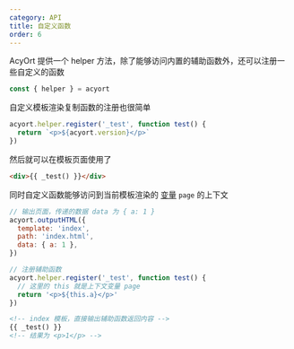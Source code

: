 ```yaml
---
category: API
title: 自定义函数
order: 6
---
```


AcyOrt 提供一个 helper 方法，除了能够访问内置的辅助函数外，还可以注册一些自定义的函数

```js
const { helper } = acyort
```

自定义模板渲染复制函数的注册也很简单

```js
acyort.helper.register('_test', function test() {
  return `<p>${acyort.version}</p>`
})
```

然后就可以在模板页面使用了

```html
<div>{{ _test() }}</div>
```

同时自定义函数能够访问到当前模板渲染的 [变量](/docs/variable/) `page` 的上下文

```js
// 输出页面，传递的数据 data 为 { a: 1 }
acyort.outputHTML({
  template: 'index',
  path: 'index.html',
  data: { a: 1 },
})

// 注册辅助函数
acyort.helper.register('_test', function test() {
  // 这里的 this 就是上下文变量 page
  return '<p>${this.a}</p>'
})
```

```html
<!-- index 模板，直接输出辅助函数返回内容 -->
{{ _test() }}
<!-- 结果为 <p>1</p> -->
```
